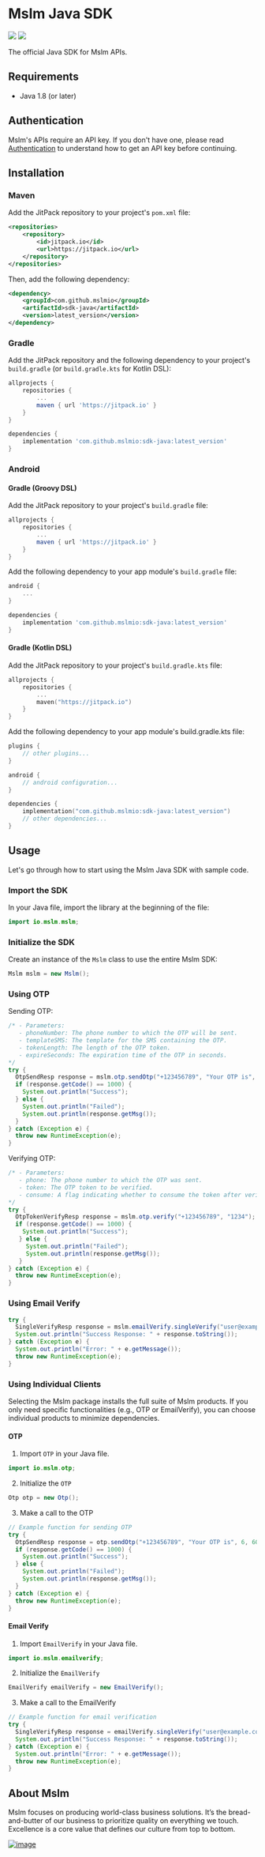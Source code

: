 # Mslm Java SDK

<a href="https://github.com/mslmio/sdk-java"><img src="https://img.shields.io/badge/build-passing-%231CB735"></a>
<a href="https://github.com/mslmio/sdk-java"><img src="https://img.shields.io/badge/Java-Doc-DE5C43.svg?logo=Java"></a>

The official Java SDK for Mslm APIs.

## Requirements

- Java 1.8 (or later)

## Authentication

Mslm's APIs require an API key. If you don't have one, please read [Authentication](https://mslm.io/docs/api/authentication) to understand how to get an API key before continuing.

## Installation

### Maven

Add the JitPack repository to your project's `pom.xml` file:

```xml
<repositories>
    <repository>
        <id>jitpack.io</id>
        <url>https://jitpack.io</url>
    </repository>
</repositories>
```

Then, add the following dependency:

```xml
<dependency>
    <groupId>com.github.mslmio</groupId>
    <artifactId>sdk-java</artifactId>
    <version>latest_version</version>
</dependency>
```

### Gradle

Add the JitPack repository and the following dependency to your project's `build.gradle` (or `build.gradle.kts` for
Kotlin DSL):

```groovy
allprojects {
    repositories {
        ...
        maven { url 'https://jitpack.io' }
    }
}

dependencies {
    implementation 'com.github.mslmio:sdk-java:latest_version'
}
```

### Android

#### Gradle (Groovy DSL)

Add the JitPack repository to your project's `build.gradle` file:

```groovy
allprojects {
    repositories {
        ...
        maven { url 'https://jitpack.io' }
    }
}
```

Add the following dependency to your app module's `build.gradle` file:

```groovy
android {
    ...
}

dependencies {
    implementation 'com.github.mslmio:sdk-java:latest_version'
}
```

#### Gradle (Kotlin DSL)

Add the JitPack repository to your project's `build.gradle.kts` file:

```kotlin
allprojects {
    repositories {
        ...
        maven("https://jitpack.io")
    }
}
```

Add the following dependency to your app module's build.gradle.kts file:

```kotlin
plugins {
    // other plugins...
}

android {
    // android configuration...
}

dependencies {
    implementation("com.github.mslmio:sdk-java:latest_version")
    // other dependencies...
}
```

## Usage

Let's go through how to start using the Mslm Java SDK with sample code.

### Import the SDK

In your Java file, import the library at the beginning of the file:

```Java
import io.mslm.mslm;
```

### Initialize the SDK

Create an instance of the `Mslm` class to use the entire Mslm SDK:

```Java
Mslm mslm = new Mslm();
```

### Using OTP

Sending OTP:

```Java
/* - Parameters:
   - phoneNumber: The phone number to which the OTP will be sent.
   - templateSMS: The template for the SMS containing the OTP.
   - tokenLength: The length of the OTP token.
   - expireSeconds: The expiration time of the OTP in seconds.
*/
try {
  OtpSendResp response = mslm.otp.sendOtp("+123456789", "Your OTP is", 6, 60);
  if (response.getCode() == 1000) {
    System.out.println("Success");
  } else {
    System.out.println("Failed");
    System.out.println(response.getMsg());
  }
} catch (Exception e) {
  throw new RuntimeException(e);
}
```

Verifying OTP:

```Java
/* - Parameters:
   - phone: The phone number to which the OTP was sent.
   - token: The OTP token to be verified.
   - consume: A flag indicating whether to consume the token after verification (default is `true`).
*/
try {
  OtpTokenVerifyResp response = mslm.otp.verify("+123456789", "1234");
  if (response.getCode() == 1000) {
    System.out.println("Success");
   } else {
     System.out.println("Failed");
     System.out.println(response.getMsg());
   }
} catch (Exception e) {
  throw new RuntimeException(e);
}
```

### Using Email Verify

```Java
try {
  SingleVerifyResp response = mslm.emailVerify.singleVerify("user@example.com");
  System.out.println("Success Response: " + response.toString());
} catch (Exception e) {
  System.out.println("Error: " + e.getMessage());
  throw new RuntimeException(e);
}
```

### Using Individual Clients

Selecting the Mslm package installs the full suite of Mslm products. If you only need specific functionalities (e.g., OTP or EmailVerify), you can choose individual products to minimize dependencies.

#### OTP

1. Import `OTP` in your Java file.

```Java
import io.mslm.otp;
```

2. Initialize the `OTP`

```Java
Otp otp = new Otp();
```

3. Make a call to the OTP

```Java
// Example function for sending OTP
try {
  OtpSendResp response = otp.sendOtp("+123456789", "Your OTP is", 6, 60);
  if (response.getCode() == 1000) {
    System.out.println("Success");
  } else {
    System.out.println("Failed");
    System.out.println(response.getMsg());
  }
} catch (Exception e) {
  throw new RuntimeException(e);
}
```

#### Email Verify

1. Import `EmailVerify` in your Java file.

```Java
import io.mslm.emailverify;
```

2. Initialize the `EmailVerify`

```Java
EmailVerify emailVerify = new EmailVerify();
```

3. Make a call to the EmailVerify

```Java
// Example function for email verification
try {
  SingleVerifyResp response = emailVerify.singleVerify("user@example.com");
  System.out.println("Success Response: " + response.toString());
} catch (Exception e) {
  System.out.println("Error: " + e.getMessage());
  throw new RuntimeException(e);
}
```

## About Mslm

Mslm focuses on producing world-class business solutions. It’s the bread-and-butter of our business to prioritize quality on everything we touch. Excellence is a core value that defines our culture from top to bottom.

[![image](https://avatars.githubusercontent.com/u/50307970?s=200&v=4)](https://mslm.io/)